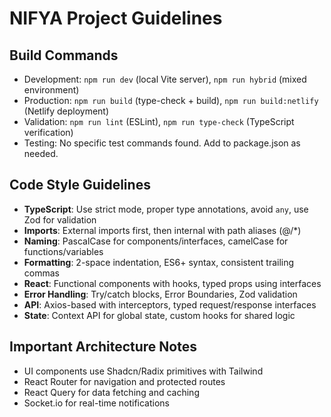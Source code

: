 # NIFYA Project Guidelines

## Build Commands
- Development: `npm run dev` (local Vite server), `npm run hybrid` (mixed environment)
- Production: `npm run build` (type-check + build), `npm run build:netlify` (Netlify deployment)
- Validation: `npm run lint` (ESLint), `npm run type-check` (TypeScript verification)
- Testing: No specific test commands found. Add to package.json as needed.

## Code Style Guidelines
- **TypeScript**: Use strict mode, proper type annotations, avoid `any`, use Zod for validation
- **Imports**: External imports first, then internal with path aliases (@/*)
- **Naming**: PascalCase for components/interfaces, camelCase for functions/variables
- **Formatting**: 2-space indentation, ES6+ syntax, consistent trailing commas
- **React**: Functional components with hooks, typed props using interfaces
- **Error Handling**: Try/catch blocks, Error Boundaries, Zod validation
- **API**: Axios-based with interceptors, typed request/response interfaces
- **State**: Context API for global state, custom hooks for shared logic

## Important Architecture Notes
- UI components use Shadcn/Radix primitives with Tailwind
- React Router for navigation and protected routes
- React Query for data fetching and caching
- Socket.io for real-time notifications